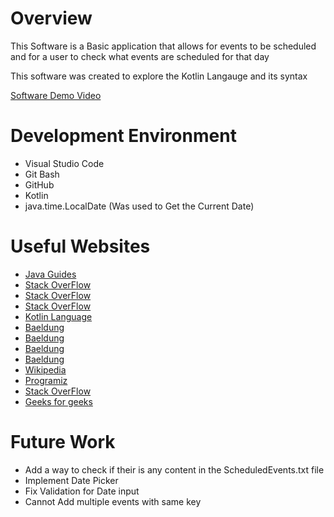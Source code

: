 # Overview

This Software is a Basic application that allows for events to be scheduled and for a user to check what events are scheduled for that day

This software was created to explore the Kotlin Langauge and its syntax

[Software Demo Video](https://youtu.be/aXdcNOzo8t8)

# Development Environment

* Visual Studio Code
* Git Bash
* GitHub
* Kotlin
* java.time.LocalDate (Was used to Get the Current Date)

# Useful Websites

- [Java Guides](https://www.javaguides.net/2019/09/5-ways-to-iterate-over-list-in-kotlin.html)
- [Stack OverFlow](https://stackoverflow.com/questions/6994518/how-to-delete-the-content-of-text-file-without-deleting-itself)
- [Stack OverFlow](https://stackoverflow.com/questions/59301052/how-to-validate-an-input-string-as-a-valid-date-in-kotlin)
- [Stack OverFlow](https://stackoverflow.com/questions/52547464/does-the-kotlin-when-expression-support-compound-boolean-expression-when-using)
- [Kotlin Language](https://kotlinlang.org/docs/arrays.html#create-arrays)
- [Baeldung](https://www.baeldung.com/kotlin/add-element-to-list)
- [Baeldung](https://www.baeldung.com/kotlin/maps)
- [Baeldung](https://www.baeldung.com/kotlin/write-file)
- [Baeldung](https://www.baeldung.com/kotlin/read-file)
- [Wikipedia](https://en.wikipedia.org/wiki/Kotlin_(programming_language))
- [Programiz](https://www.programiz.com/kotlin-programming/when-expression)
- [Stack OverFlow](https://stackoverflow.com/questions/31712046/kotlin-unresolved-reference-in-intellij)
- [Geeks for geeks](https://www.geeksforgeeks.org/kotlin-mutablemapof/)

# Future Work

- Add a way to check if their is any content in the ScheduledEvents.txt file
- Implement Date Picker
- Fix Validation for Date input
- Cannot Add multiple events with same key
